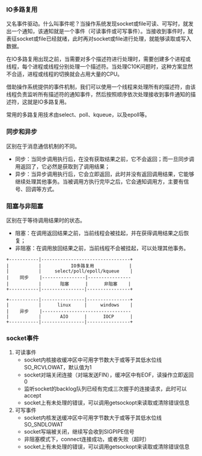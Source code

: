 ### IO多路复用
又名事件驱动。什么叫事件呢？当操作系统发现socket或file可读、可写时，就发出一个通知，该通知就是一个事件（可读事件或可写事件）。当接收到事件时，就表征socket或file已经就绪，此时再对socket或file进行处理，就能够读取或写入数据。

在IO多路复用出现之前，当需要对多个描述符进行处理时，需要创建多个进程或线程，每个进程或线程分别处理一个描述符。当处理C10K问题时，这种方案显然不合适，进程或线程的切换就会占用大量的CPU。

借助操作系统提供的事件机制，我们可以使用一个线程来处理所有的描述符，由该线程负责监听所有描述符的通知事件，然后按照顺序依次处理接收到事件通知的描述符，这就是IO多路复用。

常用的多路复用技术由select、poll、kqueue，以及epoll等。

### 同步和异步
区别在于消息通信机制的不同。
- 同步：当同步调用执行后，在没有获取结果之前，它不会返回；而一旦同步调用返回了，它必然是获取到了调用结果；
- 异步：当异步调用执行后，它会立即返回，此时并没有返回调用结果，它能够继续处理其他事务。当被调用方执行完毕之后，它会通知调用方，主要有信号、回调等方式。

### 阻塞与非阻塞
区别在于等待调用结果时的状态。
- 阻塞：在调用返回结果之前，当前线程会被挂起，并在获得调用结果之后恢复；
- 非阻塞：在调用放回结果之前，当前线程不会被挂起，可以处理其他事务。

```
+-----------|---------------------------------+
|           |           IO多路复用             |
|           |     select/poll/epoll/kqueue    |
|    同步    |----------------|----------------
|           |       阻塞      |      非阻塞    |
+-----------|----------------|----------------+
                                               
+-----------|----------------|----------------+
|           |      linux     |     windows    |
|    异步    |---------------------------------
|           |       AIO      |      IOCP      |
+-----------|----------------|----------------+
```

### socket事件
1. 可读事件
	- socket内核接收缓冲区中可用字节数大于或等于其低水位线SO_RCVLOWAT，默认值为1
	- socket对端关闭连接（对端发送FIN），缓冲区中有EOF，读操作立即返回0
	- 监听socket的backlog队列已经有完成三次握手的连接请求，此时可以accept
	- socket上有未处理的错误，可以调用getsockopt来读取或清除错误信息
2. 可写事件
	- socket内核发送缓冲区中可用字节数大于或等于其低水位线SO_SNDLOWAT
	- socket写端被关闭，继续写会收到SIGPIPE信号
	- 非阻塞模式下，connect连接成功，或者失败（超时）
	- socket上有未处理的错误，可以调用getsockopt来读取或清除错误信息